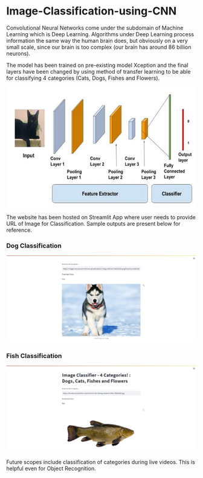 # Image-Classification-using-CNN
Convolutional Neural Networks come under the subdomain of Machine Learning which is Deep Learning.
Algorithms under Deep Learning process information the same way the human brain does, but obviously on a very small scale,
since our brain is too complex (our brain has around 86 billion neurons).

The model has been trained on pre-existing model Xception and the final layers have been changed by using method of transfer learning
to be able for classifying 4 categories (Cats, Dogs, Fishes and Flowers).

![Alt text](image/Image-Classification.webp?raw=true "CNN-Network")

The website has been hosted on Streamlit App where user needs to provide URL of Image for Classification. Sample outputs
are present below for reference.

### Dog Classification
![Alt text](image/dog.jpg?raw=true "Dogs")
### Fish Classification
![Alt text](image/Fish.jpg?raw=true "Fish")

Future scopes include classification of categories during live videos. This is helpful even for Object Recognition.
